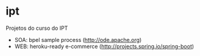 ipt
============

Projetos do curso do IPT

* SOA: bpel sample process (http://ode.apache.org)
* WEB: heroku-ready e-commerce (http://projects.spring.io/spring-boot)
